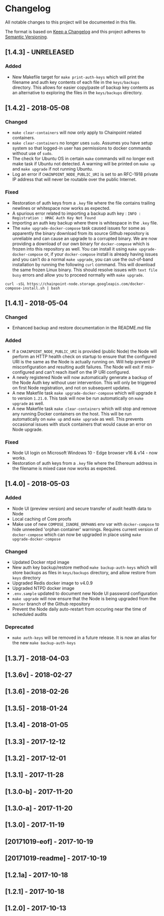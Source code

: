 # Changelog

All notable changes to this project will be documented in this file.

The format is based on [Keep a Changelog](http://keepachangelog.com/en/1.0.0/)
and this project adheres to [Semantic Versioning](http://semver.org/spec/v2.0.0.html).

## [1.4.3] - UNRELEASED

### Added

- New Makefile target for `make print-auth-keys` which will print the filename and auth key contents of each file in the `keys/backups` directory. This allows for easier copy/paste of backup key contents as an alternative to exploring the files in the `keys/backups` directory.

## [1.4.2] - 2018-05-08

### Changed
 
- `make clear-containers` will now only apply to Chainpoint related containers.
- `make clear-containers` no longer uses `sudo`. Assumes you have setup system so that logged-in user has permissions to docker commands without use of `sudo`.
- The check for Ubuntu OS in certain `make` commands will no longer exit make task if Ubuntu not detected. A warning will be printed on `make up` and `make upgrade` if not running Ubuntu.
- Log an error if `CHAINPOINT_NODE_PUBLIC_URI` is set to an RFC-1918 private IP address that will never be routable over the public Internet.

### Fixed

- Restoration of auth keys from a `.key` file where the file contains trailing newlines or whitespace now works as expected.
- A spurious error related to importing a backup auth key : `INFO : Registration : HMAC Auth Key Not Found`
- Importing an auth key backup where there is whitespace in the `.key` file.
- The `make upgrade-docker-compose` task caused issues for some as apparently the binary download from its source Github repository is unreliable and can cause an upgrade to a corrupted binary. We are now providing a download of our own binary for `docker-compose` which is frozen into this repository as well. You can install it using `make upgrade-docker-compose` or, if your `docker-compose` install is already having issues and you can't do a normal `make upgrade`, you can use the out-of-band installation by running the following `curl` command. This will download the same frozen Linux binary. This should resolve issues with `text file busy` errors and allow you to proceed normally with `make upgrade`.

```curl
curl -sSL https://chainpoint-node.storage.googleapis.com/docker-compose-install.sh | bash
```



## [1.4.1] - 2018-05-04

### Changed

- Enhanced backup and restore documentation in the README.md file

### Added

- If a `CHAINPOINT_NODE_PUBLIC_URI` is provided (public Node) the Node will perform an HTTP health check on startup to ensure that the configured URI is the same as the Node is actually running on. Will help prevent IP misconfiguration and resulting audit failures. The Node will exit if mis-configured and can't reach itself on the IP URI configured.
- A newly registered Node will now automatically generate a backup of the Node Auth key without user intervention. This will only be triggered on first Node registration, and not on subsequent updates.
- A new Makefile task `make upgrade-docker-compose` which will upgrade it to version `1.21.0`. This task will now be run automatically on `make upgrade` as well.
- A new Makefile task `make clear-containers` which will stop and remove any running Docker containers on the host. This will be run automatically on `make up` and `make upgrade` as well. This prevents occasional issues with stuck containers that would cause an error on Node upgrade.

### Fixed

- Node UI login on Microsoft Windows 10 - Edge browser v16 & v14 - now works.
- Restoration of auth keys from a `.key` file where the Ethereum address in the filename is mixed case now works as expected.

## [1.4.0] - 2018-05-03

### Added

- Node UI (preview version) and secure transfer of audit health data to Node
- Local caching of Core proofs
- Make use of new `COMPOSE_IGNORE_ORPHANS` env var with `docker-compose` to hide unneeded 'orphan container' warnings. Requires current version of `docker-compose` which can now be upgraded in place using `make upgrade-docker-compose`

### Changed

- Updated Docker ntpd image
- New auth key backup/restore method `make backup-auth-keys` which will store backups as files in `keys/backups` directory, and allow restore from `keys` directory
- Upgraded Redis docker image to v4.0.9
- Upgraded NTPD docker image
- `.env.sample` updated to document new Node UI password configuration
- `make upgrade` will now ensure that the Node is being upgraded from the `master` branch of the Github repository
- Prevent the Node daily auto-restart from occuring near the time of scheduled audits

### Deprecated

- `make auth-keys` will be removed in a future release. It is now an alias for the new `make backup-auth-keys`

## [1.3.7] - 2018-04-03

## [1.3.6v] - 2018-02-27

## [1.3.6] - 2018-02-26

## [1.3.5] - 2018-01-24

## [1.3.4] - 2018-01-05

## [1.3.3] - 2017-12-12

## [1.3.2] - 2017-12-01

## [1.3.1] - 2017-11-28

## [1.3.0-b] - 2017-11-20

## [1.3.0-a] - 2017-11-20

## [1.3.0] - 2017-11-19

## [20171019-eof] - 2017-10-19

## [20171019-readme] - 2017-10-19

## [1.2.1a] - 2017-10-18

## [1.2.1] - 2017-10-18

## [1.2.0] - 2017-10-13
